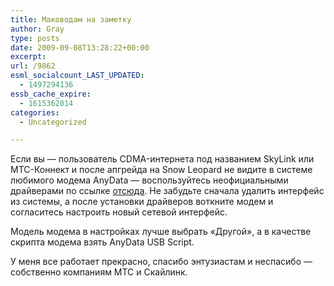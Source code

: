 ```yaml
---
title: Маководам на заметку
author: Gray
type: posts
date: 2009-09-08T13:28:22+00:00
excerpt:
url: /9862
esml_socialcount_LAST_UPDATED:
  - 1497294136
essb_cache_expire:
  - 1615362014
categories:
  - Uncategorized

---
```








Если вы &#8212; пользователь CDMA-интернета под названием SkyLink или МТС-Коннект и после апгрейда на Snow Leopard не видите в системе любимого модема AnyData &#8212; воспользуйтесь неофициальными драйверами по ссылке [отсюда][1]. Не забудьте сначала удалить интерфейс из системы, а после установки драйверов воткните модем и согласитесь настроить новый сетевой интерфейс.

Модель модема в настройках лучше выбрать &#171;Другой&#187;, а в качестве скрипта модема взять AnyData USB Script.

У меня все работает прекрасно, спасибо энтузиастам и неспасибо &#8212; собственно компаниям МТС и Скайлинк.

 [1]: http://community.livejournal.com/ru_mac/12223047.html